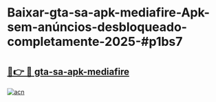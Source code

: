 # Baixar-gta-sa-apk-mediafire-Apk-sem-anúncios-desbloqueado-completamente-2025-#p1bs7

# <h2><a href="https://ainizakaria.my?title=gta-sa-apk-mediafire&ref=24M">🔗👉 🔴 gta-sa-apk-mediafire</a></h2>

[![acn](https://github.com/user-attachments/assets/0f9c940e-d8b0-45ae-aac7-cd30a18b3e1c)](https://ainizakaria.my?title=gta-sa-apk-mediafire&ref=24M)

